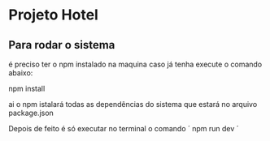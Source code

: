 # Projeto Hotel

## Para rodar o sistema
é preciso ter o npm instalado na maquina caso já tenha execute o comando abaixo:
 
<a>npm install</a>

ai o npm istalará todas as dependências do sistema que estará no arquivo package.json

Depois de feito é só executar no terminal o comando
´
    npm run dev
´
